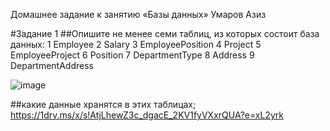 Домашнее задание к занятию «Базы данных» Умаров Азиз

#Задание 1
##Опишите не менее семи таблиц, из которых состоит база данных:
1	Employee
2	Salary
3	EmployeePosition
4	Project
5	EmployeeProject
6	Position
7	DepartmentType
8	Address
9	DepartmentAddress

![image](https://github.com/UmarovAM/sys-homework/assets/118117183/2370c7cd-be40-456c-a2d0-0c3eaf9ab78d)

##какие данные хранятся в этих таблицах;
https://1drv.ms/x/s!AtjLhewZ3c_dgacE_2KV1fyVXxrQUA?e=xL2yrk
